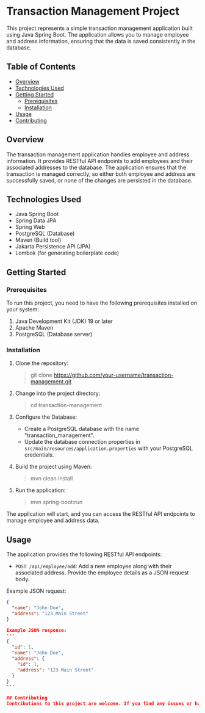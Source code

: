# Transaction Management Project

This project represents a simple transaction management application built using Java Spring Boot. The application allows you to manage employee and address information, ensuring that the data is saved consistently in the database.

## Table of Contents

- [Overview](#overview)
- [Technologies Used](#technologies-used)
- [Getting Started](#getting-started)
  - [Prerequisites](#prerequisites)
  - [Installation](#installation)
- [Usage](#usage)
- [Contributing](#contributing)

## Overview

The transaction management application handles employee and address information. It provides RESTful API endpoints to add employees and their associated addresses to the database. The application ensures that the transaction is managed correctly, so either both employee and address are successfully saved, or none of the changes are persisted in the database.

## Technologies Used

- Java Spring Boot
- Spring Data JPA
- Spring Web
- PostgreSQL (Database)
- Maven (Build tool)
- Jakarta Persistence API (JPA)
- Lombok (for generating boilerplate code)

## Getting Started

### Prerequisites

To run this project, you need to have the following prerequisites installed on your system:

1. Java Development Kit (JDK) 19 or later
2. Apache Maven
3. PostgreSQL (Database server)

### Installation

1. Clone the repository:

    >git clone https://github.com/your-username/transaction-management.git

2. Change into the project directory:

    >cd transaction-management


3. Configure the Database:

   - Create a PostgreSQL database with the name "transaction_management".
   - Update the database connection properties in `src/main/resources/application.properties` with your PostgreSQL credentials.

4. Build the project using Maven:

    >mvn clean install

5. Run the application:

    >mvn spring-boot:run

The application will start, and you can access the RESTful API endpoints to manage employee and address data.

## Usage

The application provides the following RESTful API endpoints:

- `POST /api/employee/add`: Add a new employee along with their associated address. Provide the employee details as a JSON request body.

Example JSON request:
```json
{
  "name": "John Doe",
  "address": "123 Main Street"
}

Example JSON response:
'''
{
  "id": 1,
  "name": "John Doe",
  "address": {
    "id": 1,
    "address": "123 Main Street"
  }
}
'''

## Contributing
Contributions to this project are welcome. If you find any issues or have suggestions for improvements, feel free to open an issue or submit a pull request.


